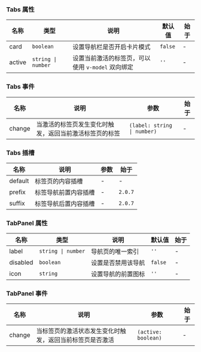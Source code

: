 ### Tabs 属性

| 名称   | 类型               | 说明                                              | 默认值  | 始于 |
| ------ | ------------------ | ------------------------------------------------- | ------- | ---- |
| card   | `boolean`          | 设置导航栏是否开启卡片模式                        | `false` | -    |
| active | `string \| number` | 设置当前激活的标签页，可以使用 `v-model` 双向绑定 | `''`    | -    |

### Tabs 事件

| 名称   | 说明                                                   | 参数                        | 始于 |
| ------ | ------------------------------------------------------ | --------------------------- | ---- |
| change | 当激活的标签页发生变化时触发，返回当前激活标签页的标签 | `(label: string \| number)` | -    |

### Tabs 插槽

| 名称    | 说明                 | 参数 | 始于    |
| ------- | -------------------- | ---- | ------- |
| default | 标签页的内容插槽     | -    | -       |
| prefix  | 标签导航前置内容插槽 | -    | `2.0.7` |
| suffix  | 标签导航后置内容插槽 | -    | `2.0.7` |

### TabPanel 属性

| 名称     | 类型               | 说明               | 默认值  | 始于 |
| -------- | ------------------ | ------------------ | ------- | ---- |
| label    | `string \| number` | 导航页的唯一索引   | `''`    | -    |
| disabled | `boolean`          | 设置是否禁用该导航 | `false` | -    |
| icon     | `string`           | 设置导航的前置图标 | `''`    | -    |

### TabPanel 事件

| 名称   | 说明                                                     | 参数                | 始于 |
| ------ | -------------------------------------------------------- | ------------------- | ---- |
| change | 当标签页的激活状态发生变化时触发，返回当前标签页是否激活 | `(active: boolean)` | -    |
